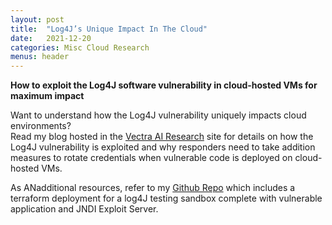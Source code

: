 ```yaml
---
layout: post
title:  "Log4J’s Unique Impact In The Cloud"
date:   2021-12-20
categories: Misc Cloud Research
menus: header
---
```



**How to exploit the Log4J software vulnerability in cloud-hosted VMs for maximum impact**<br>

Want to understand how the Log4J vulnerability uniquely impacts cloud environments?    
Read my blog hosted in the [Vectra AI Research](https://www.vectra.ai/blogpost/log4j-unique-impact-in-the-cloud) site for details on how the Log4J vulnerability is exploited and why responders need to take addition measures to rotate credentials when vulnerable code is deployed on cloud-hosted VMs.  

As ANadditional resources, refer to my [Github Repo](https://github.com/vectra-ai-research/log4j-aws-sandbox) which includes a terraform deployment for a log4J testing sandbox complete with vulnerable application and JNDI Exploit Server.


